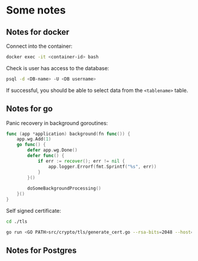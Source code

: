 # Some notes

## Notes for docker

Connect into the container:

```bash
docker exec -it <container-id> bash
```

Check is user has access to the database:

```bash
psql -d <DB-name> -U <DB username>
```

If successful, you should be able to select data from the `<tablename>` table.

## Notes for go

Panic recovery in background goroutines:

```go
func (app *application) background(fn func()) {
    app.wg.Add(1)
    go func() {
        defer app.wg.Done()
        defer func() {
            if err := recover(); err != nil {
                app.logger.Errorf(fmt.Sprintf("%s", err))
            }
        }()
        
        doSomeBackgroundProcessing()
    }()
}
```

Self signed certificate:

```bash
cd ./tls

go run <GO PATH>src/crypto/tls/generate_cert.go --rsa-bits=2048 --host=localhost
```

## Notes for Postgres
